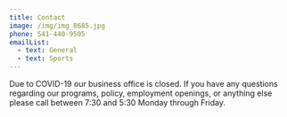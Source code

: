 ```yaml
---
title: Contact
image: /img/img_8685.jpg
phone: 541-440-9505
emailList:
  - text: General
  - text: Sports
---
```

Due to COVID-19 our business office is closed. If you have any questions regarding our programs, policy, employment openings, or anything else please call between 7:30 and 5:30 Monday through Friday.